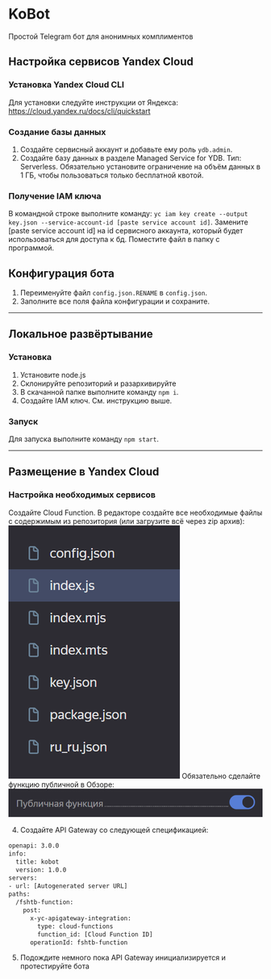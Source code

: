 # KoBot
Простой Telegram бот для анонимных комплиментов

## Настройка сервисов Yandex Cloud

### Установка Yandex Cloud CLI

Для установки следуйте инструкции от Яндекса: https://cloud.yandex.ru/docs/cli/quickstart

### Создание базы данных

1. Создайте сервисный аккаунт и добавьте ему роль `ydb.admin`.
2. Создайте базу данных в разделе Managed Service for YDB. Тип: Serverless. Обязательно установите ограничение на объём данных в 1 ГБ, чтобы пользоваться только бесплатной квотой.

### Получение IAM ключа

В командной строке выполните команду: `yc iam key create --output key.json --service-account-id [paste service account id]`. Замените [paste service account id] на id сервисного аккаунта, который будет использоваться для доступа к бд. Поместите файл в папку с программой.

## Конфигурация бота

1. Переименуйте файл `config.json.RENAME` в `config.json`.
2. Заполните все поля файла конфигурации и сохраните.

____

## Локальное развёртывание

### Установка

1. Установите node.js
2. Склонируйте репозиторий и разархивируйте
3. В скачанной папке выполните команду `npm i`.
4. Создайте IAM ключ. См. инструкцию выше.

### Запуск

Для запуска выполните команду `npm start`.

____

## Размещение в Yandex Cloud

### Настройка необходимых сервисов

Создайте Cloud Function. В редакторе создайте все необходимые файлы с содержимым из репозитория (или загрузите всё через zip архив):
![Файлы в редакторе](image.png)
Обязательно сделайте функцию публичной в Обзоре:
![Сделайте функцию публичной](image-1.png)

4. Создайте API Gateway со следующей спецификацией:
```
openapi: 3.0.0
info:
  title: kobot
  version: 1.0.0
servers:
- url: [Autogenerated server URL]
paths:
  /fshtb-function:
    post:
      x-yc-apigateway-integration:
        type: cloud-functions
        function_id: [Cloud Function ID]
      operationId: fshtb-function

```
5. Подождите немного пока API Gateway инициализируется и протестируйте бота